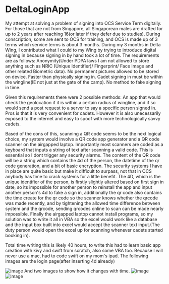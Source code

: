 # DeltaLoginApp
My attempt at solving a problem of signing into OCS Service Term digitally.
For those that are not from Singapore, all Singaporean males are drafted for up to 2 years after reaching 16(or later if they defer due to studies). During conscription, some are sent to OCS for training, and OCS is made up of 3 terms which service terms is about 3 months. During my 3 months in Delta Wing, I contributed what I could to my Wing by trying to introduce digital signing in because signing in by hand took a lot of time. 
The requirements are as follows:
Anonymity(Under PDPA laws I am not allowed to store anything such as NRIC (Unique Identifier)/ Fingerprint/ Face Image and other related Biometric data).
No permanent pictures allowed to be stored on device.
Faster than physically signing in.
Cadet signing in must be within the wingline(IE not just at the gate of the camp).
No method to fake signing in time.

Given this requirements there were 2 possible methods:
An app that would check the geolocation if it is within a certain radius of wingline, and if so would send a post request to a server to say a specific person signed in. Pros is that it is very convenient for cadets. However it is also unecessarily exposed to the internet and easy to spoof with more technologically savvy cadets.

Based of the cons of this, scanning a QR code seems to be the next logical choice, my system would involve a QR code app generator and a QR code scanner on the airgapped laptop. Importantly most scanners are coded as a keyboard that inputs a string of text after scanning a valid code. This is essential so I dont trigger any security alarms. The content of the QR code will be a string which contains the 4d of the person, the datetime of the qr code generation, and a bit of basic encryption. The security systems I have in place are quite basic but make it difficult to surpass, not that in OCS anybody has time to crack systems for a little benefit. The 4D, which is the unique identifier of the person, is firstly slightly altered based on first sign in date, so its impossible for another person to reinstall the app and input another person's 4d to fake a sign in, additionally the qr code also contains the time create for the qr code so the scanner knows whether the qrcode was made recently, and by tightening the allowed time difference between system and the qrcode, sending qrcodes online to scan can be made nearly impossible. Finally the airgapped laptop cannot install programs, so my solution was to write it all in VBA so the excel would work like a database and the input box built into excel would accept the scanner text input.(The duty person would open the excel up for scanning whenever cadets started booking in).

Total time writing this is likely 40 hours, to write this had to learn basic app creation with kivy and swift from scratch, also some VBA too. Because I will never use a mac, had to code swift on my mom's ipad.
The following images are the login page(after inserting 4d already)

![image](https://github.com/user-attachments/assets/5fe7269c-14fc-4f8d-8d98-d4027829a50d)
And two images to show how it changes with time.
![image](https://github.com/user-attachments/assets/e8b53d9a-1b07-4300-9f26-24ccddcccfae)
![image](https://github.com/user-attachments/assets/6691b0a9-1474-4254-8a9d-245cca70c7fb)
